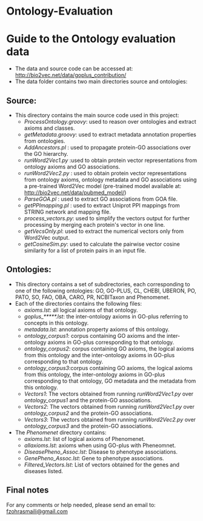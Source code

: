 # Ontology-Evaluation
# Guide to the Ontology evaluation data
- The data and source code can be accessed at: http://bio2vec.net/data/goplus_contribution/
- The data folder contains two main directories source and ontologies:
## Source:
- This directory contains the main source code used in this project:
    - *ProcessOntology.groovy*: used to reason over ontologies and extract axioms and classes.
    - *getMetadata.groovy*: used to extract metadata annotation properties from ontologies.
    - *AddAncestors.pl* : used to propagate protein-GO associations over the GO hierarchy.
    - *runWord2Vec1.py* :used to obtain protein vector representations from ontology axioms and GO associations.
    - *runWord2Vec2.py* : used to obtain protein vector representations from ontology axioms, ontology metadata and GO associations using a pre-trained Word2Vec model (pre-trained model available at: http://bio2vec.net/data/pubmed_model/)
    - *ParseGOA.pl* : used to extract GO associations from GOA file.
    - *getPPImapping.pl* : used to extract Uniprot PPI mappings from STRING network and mapping file.
    - *process_vectors.py*: used to simplify the vectors output for further processing by merging each protein's vector in one line.
    - *getVecsOnly.pl*: used to extract the numerical vectors only from Word2Vec output.
    - *getCosineSim.py*: used to calculate the pairwise vector cosine similarity for a list of protein pairs in an input file.
## Ontologies:
- This directory contains a set of subdirectories, each corresponding to one of the following ontologies: GO, GO-PLUS, CL, CHEBI, UBERON, PO, PATO, SO, FAO, OBA, CARO, PR, NCBITaxon and Phenomenet.
- Each of the directories contains the following files:
    -   *axioms.lst*: all logical axioms of that ontology.
    -   *goplus_*****.lst*: the inter-ontology axioms in GO-plus referring to concepts in this ontology.
    -   *metadata.lst*: annotation property axioms of this ontology.
    -   *ontology_corpus1*: corpus containing GO axioms and the inter-ontology axioms in GO-plus corresponding to that ontology.
    - 	*ontology_corpus2*: corpus containing GO axioms, the logical axioms from this ontology and the inter-ontology axioms in GO-plus corresponding to that ontology.
    -	*ontology_corpus3*:corpus containing GO axioms, the logical axioms from this ontology, the inter-ontology axioms in GO-plus corresponding to that ontology, GO metadata and the metadata from this ontology.
    -	*Vectors1*: The vectors obtained from running *runWord2Vec1.py* over *ontology_corpus1* and the protein-GO associations.
    -   *Vectors2*: The vectors obtained from running *runWord2Vec1.py* over *ontology_corpus2* and the protein-GO associations.
    -   *Vectors3*: The vectors obtained from running *runWord2Vec2.py* over *ontology_corpus3* and the protein-GO associations.
- The *Phenomenet* directory contains:
    -   *axioms.lst*: list of logical axioms of Phenomenet.
    -   *allaxioms.lst*: axioms when using GO-plus with Pheneomnet.
    -   *DiseasePheno_Assoc.lst*: Disease to phenotype associations.
    -   *GenePheno_Assoc.lst*: Gene to phenotype associations.
    -   *Filtered_Vectors.lst*: List of vectors obtained for the genes and diseases listed.

## Final notes
For any comments or help needed, please send an email to: fzohrasmaili@gmail.com
